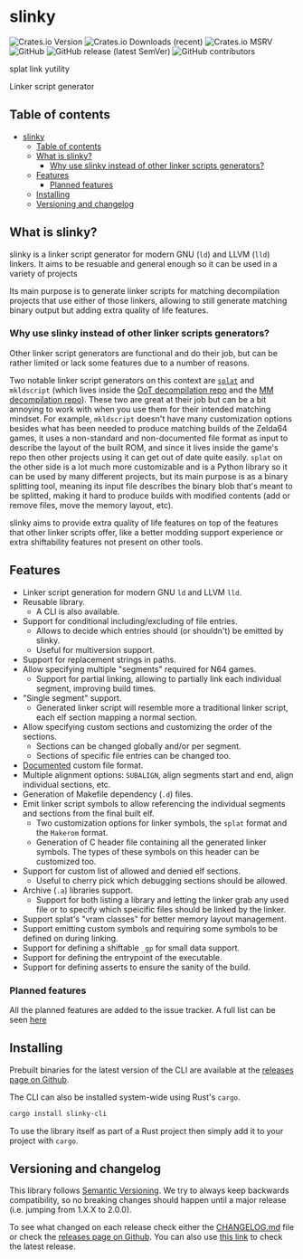 # slinky

![Crates.io Version](https://img.shields.io/crates/v/slinky)
![Crates.io Downloads (recent)](https://img.shields.io/crates/dr/slinky)
![Crates.io MSRV](https://img.shields.io/crates/msrv/slinky)
![GitHub](https://img.shields.io/github/license/decompals/slinky)
![GitHub release (latest SemVer)](https://img.shields.io/github/v/release/decompals/slinky)
![GitHub contributors](https://img.shields.io/github/contributors/decompals/slinky?logo=purple)

splat link yutility

Linker script generator

## Table of contents

- [slinky](#slinky)
  - [Table of contents](#table-of-contents)
  - [What is slinky?](#what-is-slinky)
    - [Why use slinky instead of other linker scripts generators?](#why-use-slinky-instead-of-other-linker-scripts-generators)
  - [Features](#features)
    - [Planned features](#planned-features)
  - [Installing](#installing)
  - [Versioning and changelog](#versioning-and-changelog)

## What is slinky?

slinky is a linker script generator for modern GNU (`ld`) and LLVM (`lld`)
linkers. It aims to be resuable and general enough so it can be used in a
variety of projects

Its main purpose is to generate linker scripts for matching
decompilation projects that use either of those linkers, allowing to still
generate matching binary output but adding extra quality of life features.

### Why use slinky instead of other linker scripts generators?

Other linker script generators are functional and do their job, but can be
rather limited or lack some features due to a number of reasons.

Two notable linker script generators on this context are [`splat`](https://github.com/ethteck/splat)
and `mkldscript` (which lives inside the [OoT decompilation repo](https://github.com/zeldaret/oot/blob/main/tools/mkldscript.c)
and the [MM decompilation repo](https://github.com/zeldaret/mm/blob/main/tools/buildtools/mkldscript.c)).
These two are great at their job but can be a bit annoying to work with when you
use them for their intended matching mindset. For example, `mkldscript` doesn't
have many customization options besides what has been needed to produce matching
builds of the Zelda64 games, it uses a non-standard and non-documented file
format as input to describe the layout of the built ROM, and since it lives
inside the game's repo then other projects using it can get out of date quite
easily. `splat` on the other side is a lot much more customizable and is a
Python library so it can be used by many different projects, but its main
purpose is as a binary splitting tool, meaning its input file describes the
binary blob that's meant to be splitted, making it hard to produce builds with
modified contents (add or remove files, move the memory layout, etc).

slinky aims to provide extra quality of life features on top of the features
that other linker scripts offer, like a better modding support experience or
extra shiftability features not present on other tools.

## Features

- Linker script generation for modern GNU `ld` and LLVM `lld`.
- Reusable library.
  - A CLI is also available.
- Support for conditional including/excluding of file entries.
  - Allows to decide which entries should (or shouldn't) be emitted by slinky.
  - Useful for multiversion support.
- Support for replacement strings in paths.
- Allow specifying multiple "segments" required for N64 games.
  - Support for partial linking, allowing to partially link each individual
    segment, improving build times.
- "Single segment" support.
  - Generated linker script will resemble more a traditional linker script, each
    elf section mapping a normal section.
- Allow specifying custom sections and customizing the order of the sections.
  - Sections can be changed globally and/or per segment.
  - Sections of specific file entries can be changed too.
- [Documented](docs/file_format/) custom file format.
- Multiple alignment options: `SUBALIGN`, align segments start and end, align
  individual sections, etc.
- Generation of Makefile dependency (`.d`) files.
- Emit linker script symbols to allow referencing the individual segments and
  sections from the final built elf.
  - Two customization options for linker symbols, the `splat` format and the
    `Makerom` format.
  - Generation of C header file containing all the generated linker symbols. The
    types of these symbols on this header can be customized too.
- Support for custom list of allowed and denied elf sections.
  - Useful to cherry pick which debugging sections should be allowed.
- Archive (`.a`) libraries support.
  - Support for both listing a library and letting the linker grab any used file
    or to specify which speicific files should be linked by the linker.
- Support splat's "vram classes" for better memory layout management.
- Support emitting custom symbols and requiring some symbols to be defined on
  during linking.
- Support for defining a shiftable `_gp` for small data support.
- Support for defining the entrypoint of the executable.
- Support for defining asserts to ensure the sanity of the build.

### Planned features

All the planned features are added to the issue tracker. A full list can be seen
[here](https://github.com/decompals/slinky/issues?q=is%3Aopen+is%3Aissue+label%3A%22planned+feature%22)

## Installing

Prebuilt binaries for the latest version of the CLI are available at the
[releases page on Github](https://github.com/decompals/slinky/releases/latest).

The CLI can also be installed system-wide using Rust's `cargo`.

```bash
cargo install slinky-cli
```

To use the library itself as part of a Rust project then simply add it to your
project with `cargo`.

## Versioning and changelog

This library follows [Semantic Versioning](https://semver.org/spec/v2.0.0.html).
We try to always keep backwards compatibility, so no breaking changes should
happen until a major release (i.e. jumping from 1.X.X to 2.0.0).

To see what changed on each release check either the [CHANGELOG.md](CHANGELOG.md)
file or check the [releases page on Github](https://github.com/decompals/slinky/releases).
You can also use [this link](https://github.com/decompals/slinky/releases/latest)
to check the latest release.
